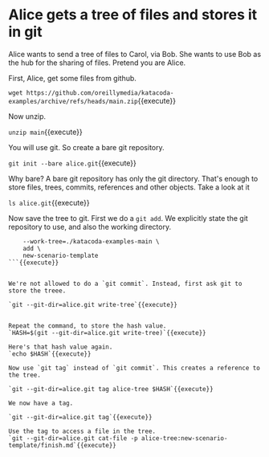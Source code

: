 # Alice gets a tree of files and stores it in git


Alice wants to send a tree of files to Carol, via Bob. She wants to
use Bob as the hub for the sharing of files. Pretend you are Alice.


First, Alice, get some files from github.

`wget https://github.com/oreillymedia/katacoda-examples/archive/refs/heads/main.zip`{{execute}}


Now unzip.

`unzip main`{{execute}}

You will use git. So create a bare git repository.

`git init --bare alice.git`{{execute}}

Why bare?  A bare git repository has only the git directory. That's
enough to store files, trees, commits, references and other
objects. Take a look at it

`ls alice.git`{{execute}}


Now save the tree to git. First we do a `git add`. We explicitly state
the git repository to use, and also the working directory.

```git --git-dir=alice.git \
    --work-tree=./katacoda-examples-main \
    add \
    new-scenario-template
```{{execute}}


We're not allowed to do a `git commit`. Instead, first ask git to
store the treee.

`git --git-dir=alice.git write-tree`{{execute}}


Repeat the command, to store the hash value.
`HASH=$(git --git-dir=alice.git write-tree)`{{execute}}

Here's that hash value again.
`echo $HASH`{{execute}}

Now use `git tag` instead of `git commit`. This creates a reference to the tree.

`git --git-dir=alice.git tag alice-tree $HASH`{{execute}}

We now have a tag.

`git --git-dir=alice.git tag`{{execute}}

Use the tag to access a file in the tree.
`git --git-dir=alice.git cat-file -p alice-tree:new-scenario-template/finish.md`{{execute}}